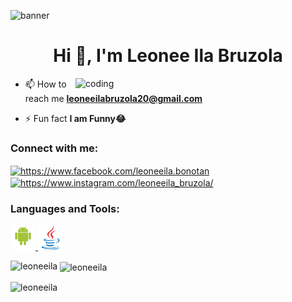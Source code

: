![banner](https://mir-s3-cdn-cf.behance.net/project_modules/max_1200/79731568097599.5b50bca477735.jpg)

<h1 align="center">Hi 👋, I'm Leonee Ila Bruzola</h1>
<img align="right" alt="coding" width="400" src="https://cdn.dribbble.com/users/2704414/screenshots/7466903/selfportrait.gif">

- 📫 How to reach me **leoneeilabruzola20@gmail.com**

- ⚡ Fun fact **I am Funny😂**

<h3 align="left">Connect with me:</h3>
<p align="left">
<a href="https://fb.com/https://www.facebook.com/leoneeila.bonotan" target="blank"><img align="center" src="https://raw.githubusercontent.com/rahuldkjain/github-profile-readme-generator/master/src/images/icons/Social/facebook.svg" alt="https://www.facebook.com/leoneeila.bonotan" height="30" width="40" /></a>
<a href="https://instagram.com/https://www.instagram.com/leoneeila_bruzola/" target="blank"><img align="center" src="https://raw.githubusercontent.com/rahuldkjain/github-profile-readme-generator/master/src/images/icons/Social/instagram.svg" alt="https://www.instagram.com/leoneeila_bruzola/" height="30" width="40" /></a>
</p>

<h3 align="left">Languages and Tools:</h3>
<p align="left"> <a href="https://developer.android.com" target="_blank" rel="noreferrer"> <img src="https://raw.githubusercontent.com/devicons/devicon/master/icons/android/android-original-wordmark.svg" alt="android" width="40" height="40"/> </a> <a href="https://www.java.com" target="_blank" rel="noreferrer"> <img src="https://raw.githubusercontent.com/devicons/devicon/master/icons/java/java-original.svg" alt="java" width="40" height="40"/> </a> </p>

<p><img align="left" src="https://github-readme-stats.vercel.app/api/top-langs?username=leoneeila&show_icons=true&locale=en&layout=compact" alt="leoneeila" /></p>

<p>&nbsp;<img align="center" src="https://github-readme-stats.vercel.app/api?username=leoneeila&show_icons=true&locale=en" alt="leoneeila" /></p>

<p><img align="center" src="https://github-readme-streak-stats.herokuapp.com/?user=leoneeila&" alt="leoneeila" /></p>
